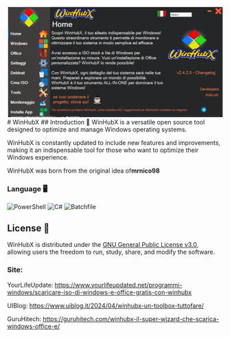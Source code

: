 <div align="center">

<img src="./Immagini/image.png" width="500">
</div>
# WinHubX
## Introduction 🌟
WinHubX is a versatile open source tool designed to optimize and manage Windows operating systems.

WinHubX is constantly updated to include new features and improvements, making it an indispensable tool for those who want to optimize their Windows experience.

WinHubX was born from the original idea of ​​**mrnico98**


### Language 🖥️
![PowerShell](https://img.shields.io/badge/PowerShell-87.0%25-blue)
![C#](https://img.shields.io/badge/C%23-11.5%25-green)
![Batchfile](https://img.shields.io/badge/Batchfile-1.5%25-yellow)

## License 📄
WinHubX is distributed under the [GNU General Public License v3.0](https://www.gnu.org/licenses/gpl-3.0.html), allowing users the freedom to run, study, share, and modify the software.

### Site:

YourLifeUpdate: https://www.yourlifeupdated.net/programmi-windows/scaricare-iso-di-windows-e-office-gratis-con-winhubx

UIBlog: https://www.uiblog.it/2024/04/winhubx-un-toolbox-tuttofare/

GuruHitech: https://guruhitech.com/winhubx-il-super-wizard-che-scarica-windows-office-e/
